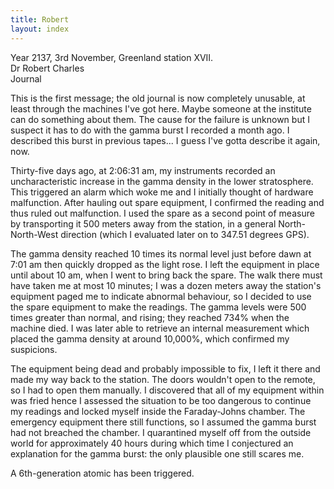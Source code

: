 ```yaml
---
title: Robert
layout: index
---
```


Year 2137, 3rd November, Greenland station XVII.  
Dr Robert Charles  
Journal

This is the first message; the old journal is now completely unusable, at least
through the machines I've got here. Maybe someone at the institute can do something
about them. The cause for the failure is unknown but I suspect it has to do with
the gamma burst I recorded a month ago. I described this burst in previous tapes...
I guess I've gotta describe it again, now.

Thirty-five days ago, at 2:06:31 am, my instruments recorded an uncharacteristic
increase in the gamma density in the lower stratosphere. This triggered an alarm
which woke me and I initially thought of hardware malfunction. After hauling out
spare equipment, I confirmed the reading and thus ruled out malfunction. I used
the spare as a second point of measure by transporting it 500 meters away from the
station, in a general North-North-West direction (which I evaluated later on to
347.51 degrees GPS).

The gamma density reached 10 times its normal level just before dawn at 7:01 am
then quickly dropped as the light rose. I left the equipment in place until about
10 am, when I went to bring back the spare. The walk there must have taken me at
most 10 minutes; I was a dozen meters away the station's equipment paged me to
indicate abnormal behaviour, so I decided to use the spare equipment to make the
readings. The gamma levels were 500 times greater than normal, and rising; they
reached 734% when the machine died. I was later able to retrieve an internal
measurement which placed the gamma density at around 10,000%, which confirmed my
suspicions.

The equipment being dead and probably impossible to fix, I left it there and made
my way back to the station. The doors wouldn't open to the remote, so I had to
open them manually. I discovered that all of my equipment within was fried hence
I assessed the situation to be too dangerous to continue my readings and locked
myself inside the Faraday-Johns chamber. The emergency equipment there still
functions, so I assumed the gamma burst had not breached the chamber. I quarantined
myself off from the outside world for approximately 40 hours during which time
I conjectured an explanation for the gamma burst: the only plausible one still
scares me.

A 6th-generation atomic has been triggered.
